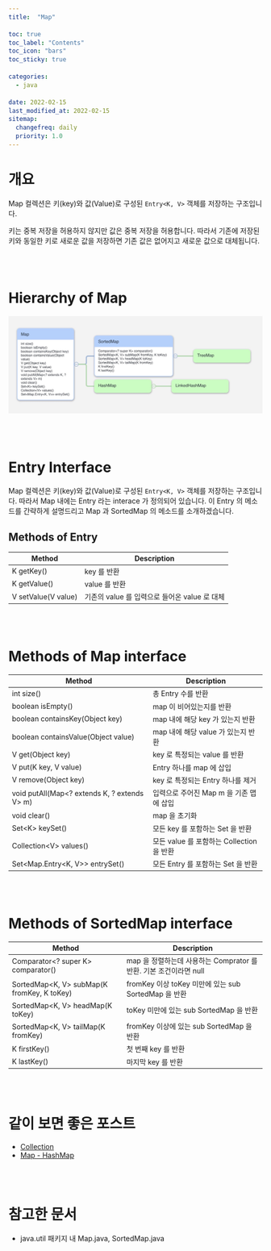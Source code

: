 ```yaml
---
title:  "Map"

toc: true
toc_label: "Contents"
toc_icon: "bars"
toc_sticky: true

categories:
  - java

date: 2022-02-15
last_modified_at: 2022-02-15
sitemap:
  changefreq: daily
  priority: 1.0
---
```


# 개요

 Map 컬렉션은 키(key)와 값(Value)로 구성된 `Entry<K, V>` 객체를 저장하는 구조입니다.

키는 중복 저장을 허용하지 않지만 값은 중복 저장을 허용합니다. 따라서 기존에 저장된 키와 동일한 키로 새로운 값을 저장하면 기존 값은 없어지고 새로운 값으로 대체됩니다.

<br><br>

# Hierarchy of Map

![map](../../assets/images/2022-02-15-java_map/map.jpg)



<br><br>

# Entry Interface

 Map 컬렉션은 키(key)와 값(Value)로 구성된 `Entry<K, V>` 객체를 저장하는 구조입니다. 따라서 Map 내에는 Entry 라는 interace 가 정의되어 있습니다. 이 Entry 의 메소드를 간략하게 설명드리고 Map 과 SortedMap 의 메소드를 소개하겠습니다.

## Methods of Entry

| Method              | Description                                   |
| ------------------- | --------------------------------------------- |
| K getKey()          | key 를 반환                                   |
| K getValue()        | value 를 반환                                 |
| V setValue(V value) | 기존의 value 를 입력으로 들어온 value 로 대체 |

<br><br>

# Methods of Map interface

| Method                                       | Description                               |
| -------------------------------------------- | ----------------------------------------- |
| int size()                                   | 총 Entry 수를 반환                        |
| boolean isEmpty()                            | map 이 비어있는지를 반환                  |
| boolean containsKey(Object key)              | map 내에 해당 key 가 있는지 반환          |
| boolean containsValue(Object value)          | map 내에 해당 value 가 있는지 반환        |
| V get(Object key)                            | key 로 특정되는 value 를 반환             |
| V put(K key, V value)                        | Entry 하나를 map 에 삽입                  |
| V remove(Object key)                         | key 로 특정되는 Entry 하나를 제거         |
| void putAll(Map<? extends K, ? extends V> m) | 입력으로 주어진 Map m 을 기존 맵에 삽입   |
| void clear()                                 | map 을 초기화                             |
| Set\<K> keySet()                             | 모든 key 를 포함하는 Set 을 반환          |
| Collection\<V> values()                      | 모든 value 를 포함하는 Collection 을 반환 |
| Set\<Map.Entry<K, V>> entrySet()             | 모든 Entry 를 포함하는 Set 을 반환        |

<br><br>

# Methods of SortedMap interface

| Method                                     | Description                                                  |
| ------------------------------------------ | ------------------------------------------------------------ |
| Comparator<? super K> comparator()         | map 을 정렬하는데 사용하는 Comprator 를 반환. 기본 조건이라면 null |
| SortedMap<K, V> subMap(K fromKey, K toKey) | fromKey 이상 toKey 미만에 있는 sub SortedMap 을 반환         |
| SortedMap<K, V> headMap(K toKey)           | toKey 미만에 있는 sub SortedMap 을 반환                      |
| SortedMap<K, V> tailMap(K fromKey)         | fromKey 이상에 있는 sub SortedMap 을 반환                    |
| K firstKey()                               | 첫 번째 key 를 반환                                          |
| K lastKey()                                | 마지막 key 를 반환                                           |

<br><br>

# 같이 보면 좋은 포스트

* [Collection](../java_collection)
* [Map - HashMap](../java_map_hashmap)

<br><br>

# 참고한 문서

* java.util 패키지 내 Map.java, SortedMap.java

